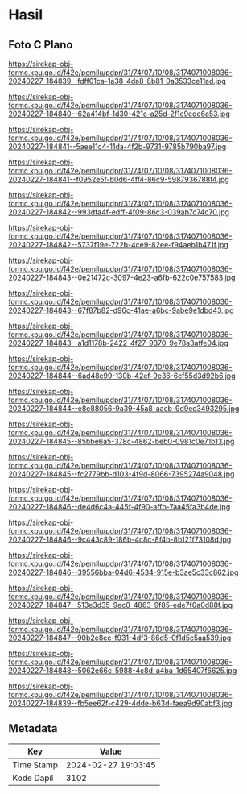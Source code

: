 # Hasil

## Foto C Plano

https://sirekap-obj-formc.kpu.go.id/f42e/pemilu/pdpr/31/74/07/10/08/3174071008036-20240227-184839--fdff01ca-1a38-4da8-8b81-0a3533ce11ad.jpg

https://sirekap-obj-formc.kpu.go.id/f42e/pemilu/pdpr/31/74/07/10/08/3174071008036-20240227-184840--62a414bf-1d30-421c-a25d-2f1e9ede6a53.jpg

https://sirekap-obj-formc.kpu.go.id/f42e/pemilu/pdpr/31/74/07/10/08/3174071008036-20240227-184841--5aee11c4-11da-4f2b-9731-9785b790ba97.jpg

https://sirekap-obj-formc.kpu.go.id/f42e/pemilu/pdpr/31/74/07/10/08/3174071008036-20240227-184841--f0952e5f-b0d6-4ff4-86c9-5987936788f4.jpg

https://sirekap-obj-formc.kpu.go.id/f42e/pemilu/pdpr/31/74/07/10/08/3174071008036-20240227-184842--993dfa4f-edff-4f09-86c3-039ab7c74c70.jpg

https://sirekap-obj-formc.kpu.go.id/f42e/pemilu/pdpr/31/74/07/10/08/3174071008036-20240227-184842--5737f19e-722b-4ce9-82ee-f94aeb1b471f.jpg

https://sirekap-obj-formc.kpu.go.id/f42e/pemilu/pdpr/31/74/07/10/08/3174071008036-20240227-184843--0e21472c-3097-4e23-a6fb-622c0e757583.jpg

https://sirekap-obj-formc.kpu.go.id/f42e/pemilu/pdpr/31/74/07/10/08/3174071008036-20240227-184843--67f87b82-d96c-41ae-a6bc-9abe9e1dbd43.jpg

https://sirekap-obj-formc.kpu.go.id/f42e/pemilu/pdpr/31/74/07/10/08/3174071008036-20240227-184843--a1d1178b-2422-4f27-9370-9e78a3affe04.jpg

https://sirekap-obj-formc.kpu.go.id/f42e/pemilu/pdpr/31/74/07/10/08/3174071008036-20240227-184844--6ad48c99-130b-42ef-9e36-6cf55d3d92b6.jpg

https://sirekap-obj-formc.kpu.go.id/f42e/pemilu/pdpr/31/74/07/10/08/3174071008036-20240227-184844--e8e88056-9a39-45a8-aacb-9d9ec3493295.jpg

https://sirekap-obj-formc.kpu.go.id/f42e/pemilu/pdpr/31/74/07/10/08/3174071008036-20240227-184845--85bbe6a5-378c-4862-beb0-0981c0e71b13.jpg

https://sirekap-obj-formc.kpu.go.id/f42e/pemilu/pdpr/31/74/07/10/08/3174071008036-20240227-184845--fc2779bb-d103-4f9d-8066-7395274a9048.jpg

https://sirekap-obj-formc.kpu.go.id/f42e/pemilu/pdpr/31/74/07/10/08/3174071008036-20240227-184846--de4d6c4a-445f-4f90-affb-7aa45fa3b4de.jpg

https://sirekap-obj-formc.kpu.go.id/f42e/pemilu/pdpr/31/74/07/10/08/3174071008036-20240227-184846--9c443c89-186b-4c8c-8f4b-8b121f73108d.jpg

https://sirekap-obj-formc.kpu.go.id/f42e/pemilu/pdpr/31/74/07/10/08/3174071008036-20240227-184846--39556bba-04d6-4534-915e-b3ae5c33c862.jpg

https://sirekap-obj-formc.kpu.go.id/f42e/pemilu/pdpr/31/74/07/10/08/3174071008036-20240227-184847--513e3d35-9ec0-4863-9f85-ede7f0a0d88f.jpg

https://sirekap-obj-formc.kpu.go.id/f42e/pemilu/pdpr/31/74/07/10/08/3174071008036-20240227-184847--90b2e8ec-f931-4df3-86d5-0f1d5c5aa539.jpg

https://sirekap-obj-formc.kpu.go.id/f42e/pemilu/pdpr/31/74/07/10/08/3174071008036-20240227-184848--5062e66c-5988-4c8d-a4ba-1d65407f6625.jpg

https://sirekap-obj-formc.kpu.go.id/f42e/pemilu/pdpr/31/74/07/10/08/3174071008036-20240227-184839--fb5ee62f-c429-4dde-b63d-faea9d90abf3.jpg


## Metadata

| Key        | Value               |
| ---------- | ------------------- |
| Time Stamp | 2024-02-27 19:03:45 |
| Kode Dapil | 3102                |



